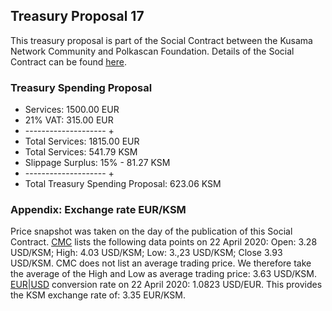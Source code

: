 ## Treasury Proposal 17
This treasury proposal is part of the Social Contract between the Kusama Network Community and Polkascan Foundation.
Details of the Social Contract can be found [here](https://github.com/polkascan/social-contract/blob/master/kusama/social-contract.md).

### Treasury Spending Proposal
- Services: 1500.00 EUR
- 21% VAT: 315.00 EUR
- -------------------- +
- Total Services: 1815.00 EUR
- Total Services: 541.79 KSM
- Slippage Surplus: 15% - 81.27 KSM
- -------------------- +
- Total Treasury Spending Proposal: 623.06 KSM

### Appendix: Exchange rate EUR/KSM
Price snapshot was taken on the day of the publication of this Social Contract. [CMC](https://coinmarketcap.com/currencies/kusama/historical-data/) lists the following data points on 22 April 2020: Open: 3.28 USD/KSM; High: 4.03 USD/KSM; Low: 3.,23 USD/KSM; Close 3.93 USD/KSM. CMC does not list an average trading price. We therefore take the average of the High and Low as average trading price: 3.63 USD/KSM. [EUR|USD](https://www.exchangerates.org.uk/EUR-USD-22_04_2020-exchange-rate-history.html) conversion rate on 22 April 2020: 1.0823 USD/EUR. This provides the KSM exchange rate of: 3.35 EUR/KSM.

